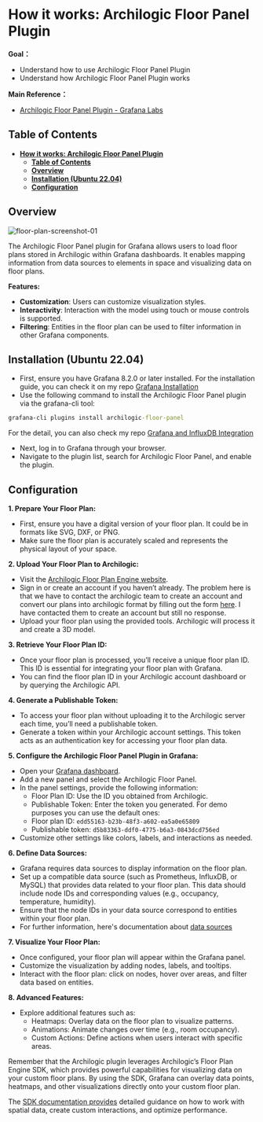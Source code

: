 # **How it works: Archilogic Floor Panel Plugin**

**Goal：**
* Understand how to use Archilogic Floor Panel Plugin
* Understand how Archilogic Floor Panel Plugin works

**Main Reference：**

* [Archilogic Floor Panel Plugin - Grafana Labs](https://grafana.com/grafana/plugins/archilogic-floor-panel/?tab=relatedcontent)

## **Table of Contents**
- [**How it works: Archilogic Floor Panel Plugin**](#how-it-works-archilogic-floor-panel-plugin)
  - [**Table of Contents**](#table-of-contents)
  - [**Overview**](#overview)
  - [**Installation (Ubuntu 22.04)**](#installation-ubuntu-2204)
  - [**Configuration**](#configuration)

##  **Overview**

![floor-plan-screenshot-01](https://github.com/NTUST-BMW-Lab/internship/assets/87703952/3542e3c8-2798-49db-a712-ba3433293db9)

The Archilogic Floor Panel plugin for Grafana allows users to load floor plans stored in Archilogic within Grafana dashboards. It enables mapping information from data sources to elements in space and visualizing data on floor plans.

**Features:**
* **Customization**: Users can customize visualization styles.
* **Interactivity**: Interaction with the model using touch or mouse controls is supported.
* **Filtering**: Entities in the floor plan can be used to filter information in other Grafana components.

## **Installation (Ubuntu 22.04)**

* First, ensure you have Grafana 8.2.0 or later installed. For the installation guide, you can check it on my repo [Grafana Installation](https://github.com/bmw-ece-ntust/internship/blob/5b9c4fe137c28728f16ab9d320f8055b4bcdd226/Grafana/Grafana_Installation_Guide.md)
* Use the following command to install the Archilogic Floor Panel plugin via the grafana-cli tool:
```cmd
grafana-cli plugins install archilogic-floor-panel
```
For the detail, you can also check my repo [Grafana and InfluxDB Integration](https://github.com/bmw-ece-ntust/internship/blob/009e36c033918f9a3a6c1ebcef7ac21efb6e92fd/Grafana/Connecting_Grafana_With_InfluxDB.md)
* Next, log in to Grafana through your browser.
* Navigate to the plugin list, search for Archilogic Floor Panel, and enable the plugin.

## **Configuration**

**1. Prepare Your Floor Plan:**
  * First, ensure you have a digital version of your floor plan. It could be in formats like SVG, DXF, or PNG.
  * Make sure the floor plan is accurately scaled and represents the physical layout of your space.

**2. Upload Your Floor Plan to Archilogic:**
  * Visit the [Archilogic Floor Plan Engine website](https://www.archilogic.com/).
  * Sign in or create an account if you haven’t already.
    The problem here is that we have to contact the archilogic team to create an account and convert our plans into archilogic format by filling out the form [here](https://www.archilogic.com/contact-us). I have contacted them to create an account but still no response.
  * Upload your floor plan using the provided tools. Archilogic will process it and create a 3D model.

**3. Retrieve Your Floor Plan ID:**
  * Once your floor plan is processed, you’ll receive a unique floor plan ID. This ID is essential for integrating your floor plan with Grafana.
  * You can find the floor plan ID in your Archilogic account dashboard or by querying the Archilogic API.

**4. Generate a Publishable Token:**
  * To access your floor plan without uploading it to the Archilogic server each time, you’ll need a publishable token.
  * Generate a token within your Archilogic account settings. This token acts as an authentication key for accessing your floor plan data.

**5. Configure the Archilogic Floor Panel Plugin in Grafana:**
  * Open your [Grafana dashboard](http://localhost:3000).
  * Add a new panel and select the Archilogic Floor Panel.  
  * In the panel settings, provide the following information:
    * Floor Plan ID: Use the ID you obtained from Archilogic.
    * Publishable Token: Enter the token you generated.
    For demo purposes you can use the default ones:
    * Floor plan ID: ```edd55163-b23b-48f3-a602-ea5a0e65809```
    * Publishable token: ```d5b83363-ddf0-4775-b6a3-0843dcd756ed```
  * Customize other settings like colors, labels, and interactions as needed.

**6. Define Data Sources:**
  * Grafana requires data sources to display information on the floor plan.
  * Set up a compatible data source (such as Prometheus, InfluxDB, or MySQL) that provides data related to your floor plan. This data should include node IDs and corresponding values (e.g., occupancy, temperature, humidity).
  * Ensure that the node IDs in your data source correspond to entities within your floor plan.
  * For further information, here's documentation about [data sources](https://grafana.com/docs/grafana/latest/datasources/)

**7. Visualize Your Floor Plan:**
  * Once configured, your floor plan will appear within the Grafana panel.
  * Customize the visualization by adding nodes, labels, and tooltips.
  * Interact with the floor plan: click on nodes, hover over areas, and filter data based on entities.

**8. Advanced Features:**
  * Explore additional features such as:
    * Heatmaps: Overlay data on the floor plan to visualize patterns.
    * Animations: Animate changes over time (e.g., room occupancy).
    * Custom Actions: Define actions when users interact with specific areas.

Remember that the Archilogic plugin leverages Archilogic’s Floor Plan Engine SDK, which provides powerful capabilities for visualizing data on your custom floor plans. By using the SDK, Grafana can overlay data points, heatmaps, and other visualizations directly onto your custom floor plan.

The [SDK documentation provides](https://developers.archilogic.com/floor-plan-engine/guide.html) detailed guidance on how to work with spatial data, create custom interactions, and optimize performance.
